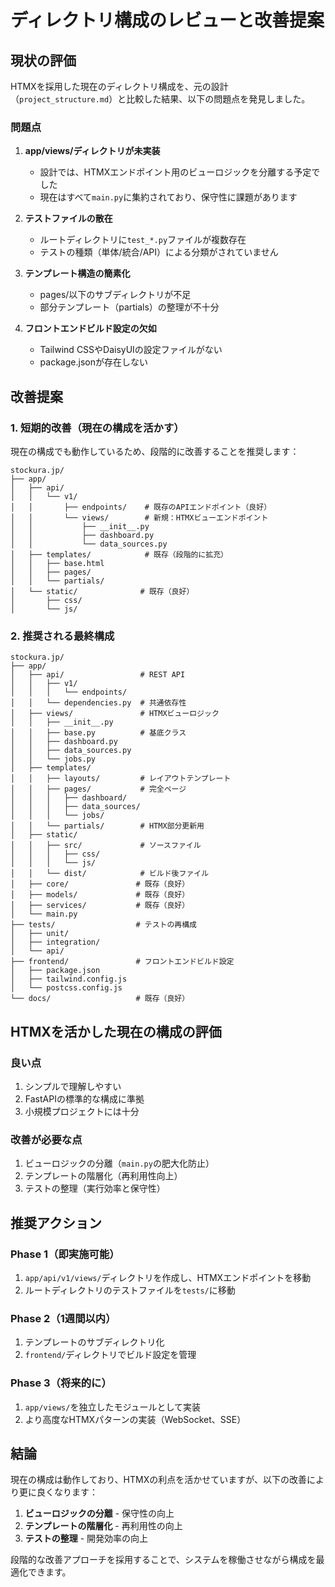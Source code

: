# ディレクトリ構成のレビューと改善提案

## 現状の評価

HTMXを採用した現在のディレクトリ構成を、元の設計（`project_structure.md`）と比較した結果、以下の問題点を発見しました。

### 問題点

1. **app/views/ディレクトリが未実装**
   - 設計では、HTMXエンドポイント用のビューロジックを分離する予定でした
   - 現在はすべて`main.py`に集約されており、保守性に課題があります

2. **テストファイルの散在**
   - ルートディレクトリに`test_*.py`ファイルが複数存在
   - テストの種類（単体/統合/API）による分類がされていません

3. **テンプレート構造の簡素化**
   - pages/以下のサブディレクトリが不足
   - 部分テンプレート（partials）の整理が不十分

4. **フロントエンドビルド設定の欠如**
   - Tailwind CSSやDaisyUIの設定ファイルがない
   - package.jsonが存在しない

## 改善提案

### 1. 短期的改善（現在の構成を活かす）

現在の構成でも動作しているため、段階的に改善することを推奨します：

```
stockura.jp/
├── app/
│   ├── api/
│   │   └── v1/
│   │       ├── endpoints/    # 既存のAPIエンドポイント（良好）
│   │       └── views/        # 新規：HTMXビューエンドポイント
│   │           ├── __init__.py
│   │           ├── dashboard.py
│   │           └── data_sources.py
│   ├── templates/            # 既存（段階的に拡充）
│   │   ├── base.html
│   │   ├── pages/
│   │   └── partials/
│   └── static/              # 既存（良好）
│       ├── css/
│       └── js/
```

### 2. 推奨される最終構成

```
stockura.jp/
├── app/
│   ├── api/                 # REST API
│   │   ├── v1/
│   │   │   └── endpoints/
│   │   └── dependencies.py  # 共通依存性
│   ├── views/               # HTMXビューロジック
│   │   ├── __init__.py
│   │   ├── base.py          # 基底クラス
│   │   ├── dashboard.py
│   │   ├── data_sources.py
│   │   └── jobs.py
│   ├── templates/
│   │   ├── layouts/         # レイアウトテンプレート
│   │   ├── pages/           # 完全ページ
│   │   │   ├── dashboard/
│   │   │   ├── data_sources/
│   │   │   └── jobs/
│   │   └── partials/        # HTMX部分更新用
│   ├── static/
│   │   ├── src/             # ソースファイル
│   │   │   ├── css/
│   │   │   └── js/
│   │   └── dist/            # ビルド後ファイル
│   ├── core/               # 既存（良好）
│   ├── models/             # 既存（良好）
│   ├── services/           # 既存（良好）
│   └── main.py
├── tests/                  # テストの再構成
│   ├── unit/
│   ├── integration/
│   └── api/
├── frontend/               # フロントエンドビルド設定
│   ├── package.json
│   ├── tailwind.config.js
│   └── postcss.config.js
└── docs/                   # 既存（良好）
```

## HTMXを活かした現在の構成の評価

### 良い点
1. シンプルで理解しやすい
2. FastAPIの標準的な構成に準拠
3. 小規模プロジェクトには十分

### 改善が必要な点
1. ビューロジックの分離（`main.py`の肥大化防止）
2. テンプレートの階層化（再利用性向上）
3. テストの整理（実行効率と保守性）

## 推奨アクション

### Phase 1（即実施可能）
1. `app/api/v1/views/`ディレクトリを作成し、HTMXエンドポイントを移動
2. ルートディレクトリのテストファイルを`tests/`に移動

### Phase 2（1週間以内）
1. テンプレートのサブディレクトリ化
2. `frontend/`ディレクトリでビルド設定を管理

### Phase 3（将来的に）
1. `app/views/`を独立したモジュールとして実装
2. より高度なHTMXパターンの実装（WebSocket、SSE）

## 結論

現在の構成は動作しており、HTMXの利点を活かせていますが、以下の改善により更に良くなります：

1. **ビューロジックの分離** - 保守性の向上
2. **テンプレートの階層化** - 再利用性の向上
3. **テストの整理** - 開発効率の向上

段階的な改善アプローチを採用することで、システムを稼働させながら構成を最適化できます。